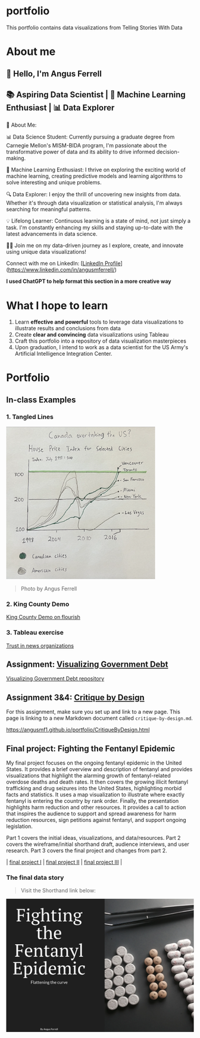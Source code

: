 # portfolio
This portfolio contains data visualizations from Telling Stories With Data

# About me
## 👋 Hello, I'm Angus Ferrell

## 📚 Aspiring Data Scientist | 🤖 Machine Learning Enthusiast | 📊 Data Explorer

🌟 About Me: 

📊 Data Science Student: Currently pursuing a graduate degree from Carnegie Mellon's MISM-BIDA program, I'm passionate about the transformative power of data and its ability to drive informed decision-making.

🤖 Machine Learning Enthusiast: I thrive on exploring the exciting world of machine learning, creating predictive models and learning algorithms to solve interesting and unique problems.

🔍 Data Explorer: I enjoy the thrill of uncovering new insights from data. Whether it's through data visualization or statistical analysis, I'm always searching for meaningful patterns.

💡 Lifelong Learner: Continuous learning is a state of mind, not just simply a task. I'm constantly enhancing my skills and staying up-to-date with the latest advancements in data science.

🚀✨ Join me on my data-driven journey as I explore, create, and innovate using unique data visualizations!

Connect with me on LinkedIn: [[LinkedIn Profile](https://www.linkedin.com/in/angusferrell)](https://www.linkedin.com/in/angusmferrell/)

**I used ChatGPT to help format this section in a more creative way**


# What I hope to learn

1. Learn **effective and powerful** tools to leverage data visualizations to illustrate results and conclusions from data 
2. Create **clear and convincing** data visualizations using Tableau
3. Craft this portfolio into a repository of data visualization masterpieces
4. Upon graduation, I intend to work as a data scientist for the US Army's Artificial Intelligence Integration Center.

# Portfolio

## In-class Examples

### 1. Tangled Lines

<img src="tangled-lines.png" width="400"/>


> Photo by Angus Ferrell

### 2. King County Demo

[King County Demo on flourish](https://angusmf1.github.io/portfolio/kingcountydemo1.html)

### 3. Tableau exercise 

[Trust in news organizations](/mediatrust.md)


## Assignment: [Visualizing Government Debt](/dataviz2.md)

[Visualizing Government Debt repository](/dataviz2.md)


## Assignment 3&4: [Critique by Design](/CritiqueByDesign.md)
For this assignment, make sure you set up and link to a new page.  This page is linking to a new Markdown document called `critique-by-design.md`.  

https://angusmf1.github.io/portfolio/CritiqueByDesign.html 


## Final project: Fighting the Fentanyl Epidemic
My final project focuses on the ongoing fentanyl epidemic in the United States. It provides a brief overview and description of fentanyl and provides visualizations that highlight the alarming growth of fentanyl-related overdose deaths and death rates. It then covers the growing illicit fentanyl trafficking and drug seizures into the United States, highlighting morbid facts and statistics. It uses a map visualization to illustrate where exactly fentanyl is entering the country by rank order. Finally, the presentation highlights harm reduction and other resources. It provides a call to action that inspires the audience to support and spread awareness for harm reduction resources, sign petitions against fentanyl, and support ongoing legislation. 


Part 1 covers the initial ideas, visualizations, and data/resources.
Part 2 covers the wireframe/initial shorthand draft, audience interviews, and user research.
Part 3 covers the final project and changes from part 2.


| [final project I](final_project_angusferrell.md) | [final project II](final_project_angusferrell_part2.md) | [final project III](final_project_angusferrell_part3.md) |


### The final data story
> Visit the Shorthand link below:

[![Shorthand Story](ShorthandPic.jpg)](https://carnegiemellon.shorthandstories.com/fighting-the-fentanyl-epidemic/index.html)







